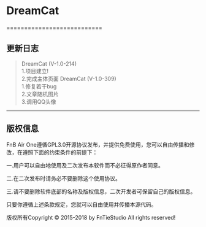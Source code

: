 # DreamCat
===========================
>

**更新日志**
----
>DreamCat (V-1.0-214) 
<br/>1.项目建立!
<br/>2.完成主体页面
>DreamCat (V-1.0-309) 
<br/>1.修复若干bug
<br/>2.文章随机图片
<br/>3.调用QQ头像
----

## 版权信息
  FnB Air One遵循GPL3.0开源协议发布，并提供免费使用，您可以自由传播和修改，在遵照下面的约束条件的前提下：

一.用户可以自由地使用及二次发布本软件而不必征得原作者同意。

二.在二次发布时请务必不要删除这个使用协议。

三.请不要删除软件底部的名称及版权信息，二次开发者可保留自己的版权信息。

只要你遵循上述条款规定，您就可以自由使用并传播本源代码。

版权所有Copyright © 2015-2018 by FnTieStudio All rights reserved!
